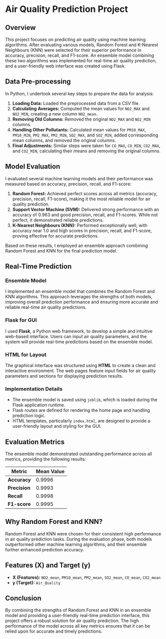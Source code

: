# Air Quality Prediction Project

## Overview

This project focuses on predicting air quality using machine learning algorithms. After evaluating various models, Random Forest and K-Nearest Neighbours (KNN) were selected for their superior performance in accuracy, precision, recall, and F1-score. An ensemble model combining these two algorithms was implemented for real-time air quality prediction, and a user-friendly web interface was created using Flask.

## Data Pre-processing

In Python, I undertook several key steps to prepare the data for analysis:

1. **Loading Data:** Loaded the preprocessed data from a CSV file.
2. **Calculating Averages:** Computed the mean values for `NO2_MAX` and `NO2_MIN`, creating a new column `NO2_mean`.
3. **Removing Old Columns:** Removed the original `NO2_MAX` and `NO2_MIN` columns.
4. **Handling Other Pollutants:** Calculated mean values for `PM10_MAX`, `PM10_MIN`, `PM2_MAX`, `PM2_MIN`, `SO2_MAX`, and `SO2_MIN`, added corresponding mean columns, and removed the original columns.
5. **Final Adjustments:** Similar steps were taken for `CO_MAX`, `CO_MIN`, `CO2_MAX`, and `CO2_MIN`, calculating their means and removing the original columns.

## Model Evaluation

I evaluated several machine learning models and their performance was measured based on accuracy, precision, recall, and F1-score:

1. **Random Forest:** Achieved perfect scores across all metrics (accuracy, precision, recall, F1-score), making it the most reliable model for air quality prediction.
2. **Support Vector Machine (SVM):** Delivered strong performance with an accuracy of 0.963 and good precision, recall, and F1-scores. While not perfect, it demonstrated reliable predictions.
3. **K-Nearest Neighbours (KNN):** Performed exceptionally well, with accuracy near 1.0 and high scores in precision, recall, and F1-score, proving effective for accurate predictions.

Based on these results, I employed an ensemble approach combining Random Forest and KNN for the final prediction model.

## Real-Time Prediction

### Ensemble Model

I implemented an ensemble model that combines the Random Forest and KNN algorithms. This approach leverages the strengths of both models, improving overall prediction performance and ensuring more accurate and reliable real-time air quality predictions.

### Flask for GUI

I used **Flask**, a Python web framework, to develop a simple and intuitive web-based interface. Users can input air quality parameters, and the system will provide real-time predictions based on the ensemble model.

### HTML for Layout

The graphical interface was structured using **HTML** to create a clean and interactive environment. The web pages feature input fields for air quality parameters and sections for displaying prediction results.

### Implementation Details

- The ensemble model is saved using `joblib`, which is loaded during the Flask application runtime.
- Flask routes are defined for rendering the home page and handling prediction logic.
- HTML templates, particularly `index.html`, are designed to provide a user-friendly layout and styling for the GUI.

## Evaluation Metrics

The ensemble model demonstrated outstanding performance across all metrics, providing the following results:

| Metric         | Mean Value |
|----------------|------------|
| **Accuracy**   | 0.9996     |
| **Precision**  | 0.9993     |
| **Recall**     | 0.9998     |
| **F1-score**   | 0.9995     |

## Why Random Forest and KNN?

Random Forest and KNN were chosen for their consistent high performance in air quality prediction tasks. During the evaluation phase, both models outperformed other machine learning algorithms, and their ensemble further enhanced prediction accuracy.

## Features (X) and Target (y)

- **X (Features):** `NO2_mean`, `PM10_mean`, `PM2_mean`, `SO2_mean`, `CO_mean`, `CO2_mean`
- **y (Target):** `Air_Quality`

## Conclusion

By combining the strengths of Random Forest and KNN in an ensemble model and providing a user-friendly real-time prediction interface, this project offers a robust solution for air quality prediction. The high performance of the model across all key metrics ensures that it can be relied upon for accurate and timely predictions.


